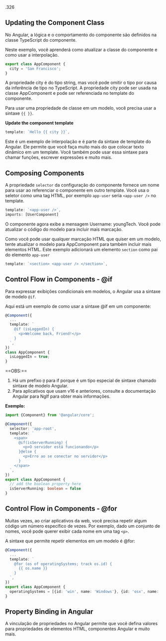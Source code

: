 .326
## Updating the Component Class

No Angular, a lógica e o comportamento do componente são definidos na classe TypeScript do componente.

Neste exemplo, você aprenderá como atualizar a classe do componente e como usar a interpolação.

``` typescript
export class AppComponent {
  city = 'San Francisco';
}
```

A propriedade city é do tipo string, mas você pode omitir o tipo por causa da inferência de tipo no TypeScript. A propriedade city pode ser usada na classe AppComponent e pode ser referenciada no template do componente.

Para usar uma propriedade de classe em um modelo, você precisa usar a sintaxe `{{ }}`.

**Update the component template**

``` typescript
template: `Hello {{ city }}`,
```

Este é um exemplo de interpolação e é parte da sintaxe de template do Angular. Ele permite que você faça muito mais do que colocar texto dinâmico em um template. Você também pode usar essa sintaxe para chamar funções, escrever expressões e muito mais.


## Composing Components

A propriedade `selector` da configuração do componente fornece um nome para usar ao referenciar o componente em outro template. Você usa o seletor como uma tag HTML, por exemplo `app-user` seria `<app-user />` no template.

``` typescript
template: `<app-user />`,
imports: [UserComponent]
```

O componente agora exibe a mensagem Username: youngTech. Você pode atualizar o código do modelo para incluir mais marcação.

Como você pode usar qualquer marcação HTML que quiser em um modelo, tente atualizar o modelo para AppComponent para também incluir mais elementos HTML. Este exemplo adicionará um elemento `section` como pai do elemento `app-user` 

``` typescript
template: `<section> <app-user /> </section>`,
```


## Control Flow in Components - @if

Para expressar exibições condicionais em modelos, o Angular usa a sintaxe de modelo `@if`.

Aqui está um exemplo de como usar a sintaxe @if em um componente:

``` typescript
@Component({
  ...
  template: `
    @if (isLoggedIn) {
      <p>Welcome back, Friend!</p>
    }
  `,
})
class AppComponent {
  isLoggedIn = true;
}
```

==OBS:== 

1. Há um prefixo `@` para if porque é um tipo especial de sintaxe chamado sintaxe de modelo Angular.
2. Para aplicativos que usam v16 e anteriores, consulte a documentação Angular para NgIf para obter mais informações.


**Exemplo:**
``` typescript
import {Component} from '@angular/core';

@Component({
  selector: 'app-root',
  template: `
    <span>
      @if(isServerRunning) {
        <p>O servidor está funcionando</p>
      }@else {
        <p>Erro ao se conectar no servidor</p>
      }
    </span>
  `,
})
export class AppComponent {
  // add the boolean property here
  isServerRunning: boolean = false
}
```



## Control Flow in Components - @for

Muitas vezes, ao criar aplicativos da web, você precisa repetir algum código um número específico de vezes. Por exemplo, dado um conjunto de nomes, você pode querer exibir cada nome em uma tag `<p>`.

A sintaxe que permite repetir elementos em um modelo é @for: 

``` typescript
@Component({
  ...
  template: `
    @for (os of operatingSystems; track os.id) {
      {{ os.name }}
    }
  `,
})
export class AppComponent {
  operatingSystems = [{id: 'win', name: 'Windows'}, {id: 'osx', name: 'MacOS'}, {id: 'linux', name: 'Linux'}];
}
```


## Property Binding in Angular

A vinculação de propriedades no Angular permite que você defina valores para propriedades de elementos HTML, componentes Angular e muito mais.


